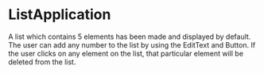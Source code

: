 # ListApplication
 
A list which contains 5 elements has been made and displayed by default. The user can add any number to the list by using the EditText and Button. If the user clicks on any element on the list, that particular element will be deleted from the list.